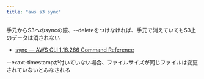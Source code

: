 ```yaml
---
title: "aws s3 sync"
---
```


手元からS3へのsyncの際、--deleteをつけなければ、手元で消えていてもS3上のデータは消されない
- [sync — AWS CLI 1.16.266 Command Reference](https://docs.aws.amazon.com/cli/latest/reference/s3/sync.html)

--exaxt-timestampが付いていない場合、ファイルサイズが同じファイルは変更されていないとみなされる
